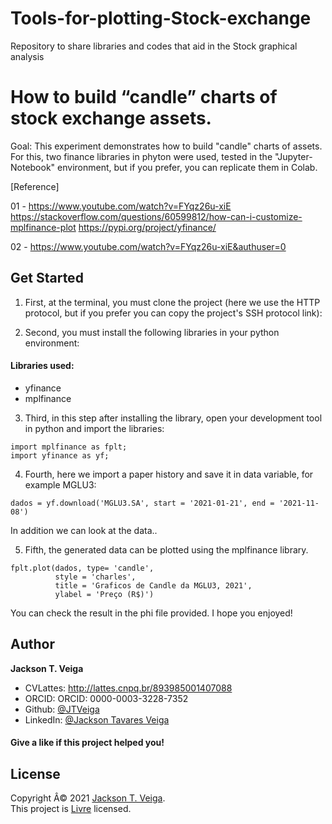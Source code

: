 # Tools-for-plotting-Stock-exchange
Repository to share libraries and codes that aid in the Stock graphical analysis

# How to build “candle” charts of stock exchange assets.

Goal:
This experiment demonstrates how to build "candle" charts of assets.
For this, two finance libraries in phyton were used, tested in the "Jupyter-Notebook" environment, but if you prefer, you can replicate them in Colab.

[Reference]

01 - https://www.youtube.com/watch?v=FYqz26u-xiE
https://stackoverflow.com/questions/60599812/how-can-i-customize-mplfinance-plot
https://pypi.org/project/yfinance/

02 - https://www.youtube.com/watch?v=FYqz26u-xiE&authuser=0

## Get Started
1. First, at the terminal, you must clone the project (here we use the HTTP protocol, but if you prefer you can copy the project's SSH protocol link):

2. Second, you must install the following libraries in your python environment:

#### Libraries used:
* yfinance
* mplfinance

3. Third, in this step after installing the library, open your development tool in python and import the libraries:

```
import mplfinance as fplt;
import yfinance as yf;
```
4. Fourth, here we import a paper history and save it in data variable, for example MGLU3:

```
dados = yf.download('MGLU3.SA', start = '2021-01-21', end = '2021-11-08')
```
In addition we can look at the data..

5. Fifth, the generated data can be plotted using the mplfinance library.

```
fplt.plot(dados, type= 'candle',
          style = 'charles',
          title = 'Graficos de Candle da MGLU3, 2021',
          ylabel = 'Preço (R$)')
```
You can check the result in the phi file provided.
I hope you enjoyed!


## Author

**Jackson T. Veiga**

* CVLattes: http://lattes.cnpq.br/893985001407088
* ORCID: ORCID: 0000-0003-3228-7352
* Github: [@JTVeiga](https://github.com/JTVeiga/)
* LinkedIn: [@Jackson Tavares Veiga](https://www.linkedin.com/in/jackson-tavares-veiga-37b3a36a/)

#### Give a like if this project helped you!

## License

Copyright Â© 2021 [Jackson T. Veiga](https://github.com/JTVeiga).<br />
This project is [Livre](Livre) licensed.
